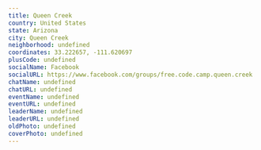 ```yaml
---
title: Queen Creek
country: United States
state: Arizona
city: Queen Creek
neighborhood: undefined
coordinates: 33.222657, -111.620697
plusCode: undefined
socialName: Facebook
socialURL: https://www.facebook.com/groups/free.code.camp.queen.creek
chatName: undefined
chatURL: undefined
eventName: undefined
eventURL: undefined
leaderName: undefined
leaderURL: undefined
oldPhoto: undefined
coverPhoto: undefined
---
```

